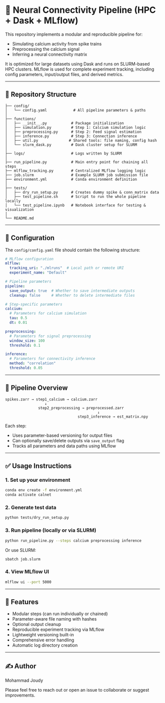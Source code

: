 # 🧠 Neural Connectivity Pipeline (HPC + Dask + MLflow)

This repository implements a modular and reproducible pipeline for:
- Simulating calcium activity from spike trains
- Preprocessing the calcium signal
- Inferring a neural connectivity matrix

It is optimized for large datasets using Dask and runs on SLURM-based HPC clusters. MLflow is used for complete experiment tracking, including config parameters, input/output files, and derived metrics.

---

## 📁 Repository Structure
```
├── config/
│   └── config.yaml            # All pipeline parameters & paths
│
├── functions/
│   ├── __init__.py           # Package initialization
│   ├── simulation.py         # Step 1: Calcium simulation logic
│   ├── preprocessing.py      # Step 2: Feed signal estimation
│   ├── inference.py          # Step 3: Connection inference
│   ├── util.py              # Shared tools: file naming, config hash
│   └── slurm_dask.py         # Dask cluster setup for SLURM
│
├── logs/                     # Logs written by SLURM
│
├── run_pipeline.py           # Main entry point for chaining all steps
├── mlflow_tracking.py        # Centralized MLflow logging logic
├── job.slurm                 # Example SLURM job submission file
├── environment.yml           # Conda environment definition
│
├── tests/
│   ├── dry_run_setup.py      # Creates dummy spike & conn_matrix data
│   ├── test_pipeline.sh      # Script to run the whole pipeline locally
│   └── test_pipeline.ipynb   # Notebook interface for testing & visualization
│
└── README.md
```

---

## 🔧 Configuration

The `config/config.yaml` file should contain the following structure:

```yaml
# MLflow configuration
mlflow:
  tracking_uri: "./mlruns"  # Local path or remote URI
  experiment_name: "Default"

# Pipeline parameters
pipeline:
  save_output: true  # Whether to save intermediate outputs
  cleanup: false     # Whether to delete intermediate files

# Step-specific parameters
calcium:
  # Parameters for calcium simulation
  tau: 0.5
  dt: 0.01

preprocessing:
  # Parameters for signal preprocessing
  window_size: 100
  threshold: 0.1

inference:
  # Parameters for connectivity inference
  method: "correlation"
  threshold: 0.05
```

---

## 🔁 Pipeline Overview

```text
spikes.zarr → step1_calcium → calcium.zarr
                  ↓
               step2_preprocessing → preprocessed.zarr
                                          ↓
                                 step3_inference → est_matrix.npy
```

Each step:
- Uses parameter-based versioning for output files
- Can optionally save/delete outputs via `save_output` flag
- Tracks all parameters and data paths using MLflow

---

## ✅ Usage Instructions

### 1. Set up your environment
```bash
conda env create -f environment.yml
conda activate calnet
```

### 2. Generate test data
```bash
python tests/dry_run_setup.py
```

### 3. Run pipeline (locally or via SLURM)
```bash
python run_pipeline.py --steps calcium preprocessing inference
```

Or use SLURM:
```bash
sbatch job.slurm
```

### 4. View MLflow UI
```bash
mlflow ui --port 5000
```

---

## 🧪 Features
- Modular steps (can run individually or chained)
- Parameter-aware file naming with hashes
- Optional output cleanup
- Reproducible experiment tracking via MLflow
- Lightweight versioning built-in
- Comprehensive error handling
- Automatic log directory creation

---

## ✍️ Author
Mohammad Joudy

Please feel free to reach out or open an issue to collaborate or suggest improvements.
